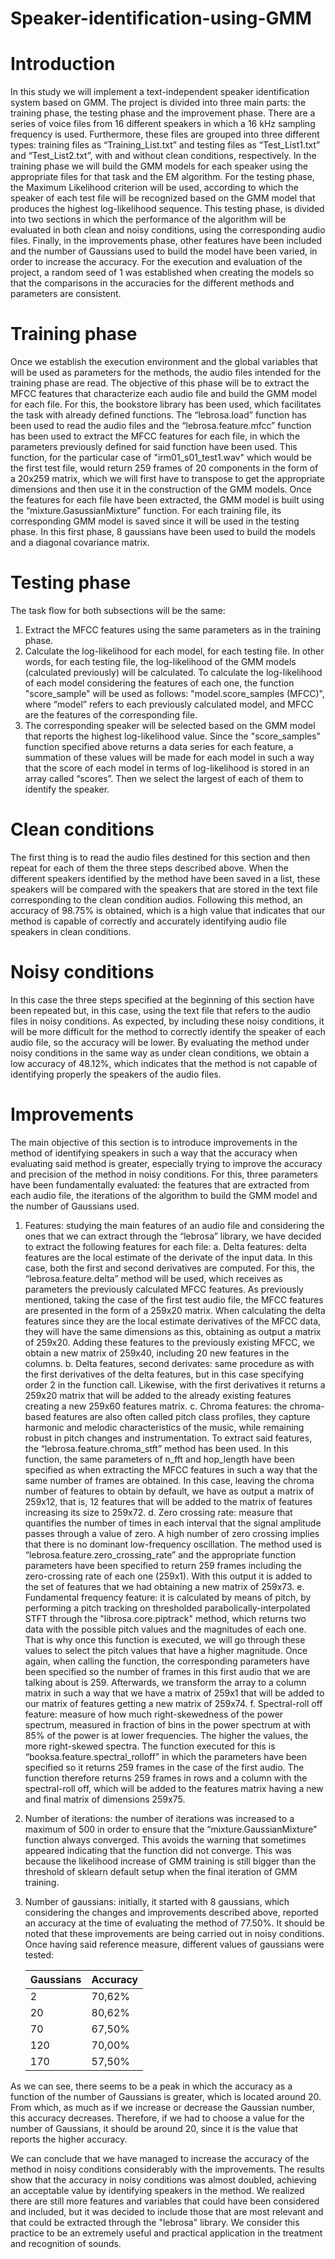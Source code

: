 # Speaker-identification-using-GMM

# Introduction 

In this study we will implement a text-independent speaker identification system based on GMM. The project is divided into three main parts: the training phase, the testing phase and the improvement phase.
There are a series of voice files from 16 different speakers in which a 16 kHz sampling frequency is used. Furthermore, these files are grouped into three different types: training files as “Training_List.txt” and testing files as “Test_List1.txt” and “Test_List2.txt”, with and without clean conditions, respectively.
In the training phase we will build the GMM models for each speaker using the appropriate files for that task and the EM algorithm. For the testing phase, the Maximum Likelihood criterion will be used, according to which the speaker of each test file will be recognized based on the GMM model that produces the highest log-likelihood sequence. This testing phase, is divided into two sections in which the performance of the algorithm will be evaluated in both clean and noisy conditions, using the corresponding audio files.
Finally, in the improvements phase, other features have been included and the number of Gaussians used to build the model have been varied, in order to increase the accuracy.
For the execution and evaluation of the project, a random seed of 1 was established when creating the models so that the comparisons in the accuracies for the different methods and parameters are consistent.

# Training phase

Once we establish the execution environment and the global variables that will be used as parameters for the methods, the audio files intended for the training phase are read. The objective of this phase will be to extract the MFCC features that characterize each audio file and build the GMM model for each file. For this, the bookstore library has been used, which facilitates the task with already defined functions.
The “lebrosa.load” function has been used to read the audio files and the “lebrosa.feature.mfcc” function has been used to extract the MFCC features for each file, in which the parameters previously defined for said function have been used. This function, for the particular case of "irm01_s01_test1.wav" which would be the first test file, would return 259 frames of 20 components in the form of a 20x259 matrix, which we will first have to transpose to get the appropriate dimensions and then use it in the construction of the GMM models.
Once the features for each file have been extracted, the GMM model is built using the “mixture.GasussianMixture” function. For each training file, its corresponding GMM model is saved since it will be used in the testing phase. In this first phase, 8 gaussians have been used to build the models and a diagonal covariance matrix.

# Testing phase

The task flow for both subsections will be the same:
   1. Extract the MFCC features using the same parameters as in the training phase.
   2. Calculate the log-likelihood for each model, for each testing file. In other words, for each testing file, the log-likelihood of the GMM models (calculated previously)           will be calculated. To calculate the log-likelihood of each model considering the features of each one, the function "score_sample" will be used as follows:                     "model.score_samples (MFCC)", where “model” refers to each previously calculated model, and MFCC are the features of the corresponding file.
   3. The corresponding speaker will be selected based on the GMM model that reports the highest log-likelihood value. Since the "score_samples" function specified above returns       a data series for each feature, a summation of these values will be made for each model in such a way that the score of each model in terms of log-likelihood is stored in       an array called “scores”. Then we select the largest of each of them to identify the speaker.
   
# Clean conditions   

The first thing is to read the audio files destined for this section and then repeat for each of them the three steps described above. When the different speakers identified by the method have been saved in a list, these speakers will be compared with the speakers that are stored in the text file corresponding to the clean condition audios. Following this method, an accuracy of 98.75% is obtained, which is a high value that indicates that our method is capable of correctly and accurately identifying audio file speakers in clean conditions.

# Noisy conditions

In this case the three steps specified at the beginning of this section have been repeated but, in this case, using the text file that refers to the audio files in noisy conditions. As expected, by including these noisy conditions, it will be more difficult for the method to correctly identify the speaker of each audio file, so the accuracy will be lower.
By evaluating the method under noisy conditions in the same way as under clean conditions, we obtain a low accuracy of 48.12%, which indicates that the method is not capable of identifying properly the speakers of the audio files.

# Improvements

The main objective of this section is to introduce improvements in the method of identifying speakers in such a way that the accuracy when evaluating said method is greater, especially trying to improve the accuracy and precision of the method in noisy conditions.
For this, three parameters have been fundamentally evaluated: the features that are extracted from each audio file, the iterations of the algorithm to build the GMM model and the number of Gaussians used.

  1. Features: studying the main features of an audio file and considering the ones that we can extract through the “lebrosa” library, we have decided to extract the following        features for each file:
         a. Delta features: delta features are the local estimate of the derivate of the input data. In this case, both the first and second derivatives are computed. For this,             the “lebrosa.feature.delta” method will be used, which receives as parameters the previously calculated MFCC features. As previously mentioned, taking the case of               the first test audio file, the MFCC features are presented in the form of a 259x20 matrix. When calculating the delta features since they are the local estimate                 derivatives of the MFCC data, they will have the same dimensions as this, obtaining as output a matrix of 259x20. Adding these features to the previously existing               MFCC, we obtain a new matrix of 259x40, including 20 new features in the columns.
         b. Delta features, second derivates: same procedure as with the first derivatives of the delta features, but in this case specifying order 2 in the function call.                   Likewise, with the first derivatives it returns a 259x20 matrix that will be added to the already existing features creating a new 259x60 features matrix.
         c. Chroma features: the chroma-based features are also often called pitch class profiles, they capture harmonic and melodic characteristics of the music, while                     remaining robust in pitch changes and instrumentation. To extract said features, the “lebrosa.feature.chroma_stft” method has been used. In this function, the same               parameters of n_fft and hop_length have been specified as when extracting the MFCC features in such a way that the same number of frames are obtained. In this case,             leaving the chroma number of features to obtain by default, we have as output a matrix of 259x12, that is, 12 features that will be added to the matrix of features               increasing its size to 259x72.
         d. Zero crossing rate: measure that quantifies the number of times in each interval that the signal amplitude passes through a value of zero. A high number of zero                 crossing implies that there is no dominant low-frequency oscillation. The method used is “lebrosa.feature.zero_crossing_rate” and the appropriate function parameters             have been specified to return 259 frames including the zero-crossing rate of each one (259x1). With this output it is added to the set of features that we had                   obtaining a new matrix of 259x73.
         e. Fundamental frequency feature: it is calculated by means of pitch, by performing a pitch tracking on thresholded parabolically-interpolated STFT through the                     "librosa.core.piptrack" method, which returns two data with the possible pitch values and the magnitudes of each one. That is why once this function is executed, we             will go through these values to select the pitch values that have a higher magnitude. Once again, when calling the function, the corresponding parameters have been               specified so the number of frames in this first audio that we are talking about is 259. Afterwards, we transform the array to a column matrix in such a way that we               have a matrix of 259x1 that will be added to our matrix of features getting a new matrix of 259x74.
         f. Spectral-roll off feature: measure of how much right-skewedness of the power spectrum, measured in fraction of bins in the power spectrum at with 85% of the power is             at lower frequencies. The higher the values, the more right-skewed spectra. The function executed for this is “booksa.feature.spectral_rolloff” in which the                     parameters have been specified so it returns 259 frames in the case of the first audio. The function therefore returns 259 frames in rows and a column with the                   spectral-roll off, which will be added to the features matrix having a new and final matrix of dimensions 259x75.
         
  2. Number of iterations: the number of iterations was increased to a maximum of 500 in order to ensure that the “mixture.GaussianMixture” function always converged. This            avoids the warning that sometimes appeared indicating that the function did not converge. This was because the likelihood increase of GMM training is still bigger than          the threshold of sklearn default setup when the final iteration of GMM training.
    
  3. Number of gaussians: initially, it started with 8 gaussians, which considering the changes and improvements described above, reported an accuracy at the time of                  evaluating the method of 77.50%. It should be noted that these improvements are being carried out in noisy conditions. Once having said reference measure, different values      of gaussians were tested:
  
     | Gaussians | Accuracy |
     |-----------|----------|
     |     2     |  70,62%  |
     |     20    |  80,62%  |
     |     70    |  67,50%  |
     |     120   |  70,00%  | 
     |     170   |  57,50%  |

   As we can see, there seems to be a peak in which the accuracy as a function of the number of Gaussians is greater, which is located around 20. From which, as much as if we      increase or decrease the Gaussian number, this accuracy decreases. Therefore, if we had to choose a value for the number of Gaussians, it should be around 20, since it is the    value that reports the higher accuracy.
   
   
   
We can conclude that we have managed to increase the accuracy of the method in noisy conditions considerably with the improvements. The results show that the accuracy in noisy conditions was almost doubled, achieving an acceptable value by identifying speakers in the method.
We realized there are still more features and variables that could have been considered and included, but it was decided to include those that are most relevant and that could be extracted through the "lebrosa" library. We consider this practice to be an extremely useful and practical application in the treatment and recognition of sounds.
